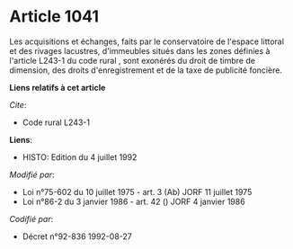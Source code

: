 # Article 1041

Les acquisitions et échanges, faits par le conservatoire de l'espace littoral et des rivages lacustres, d'immeubles situés
dans les zones définies à l'article L243-1 du code rural , sont exonérés du droit de timbre de dimension, des droits
d'enregistrement et de la taxe de publicité foncière.

**Liens relatifs à cet article**

_Cite_:

  - Code rural L243-1

**Liens**:

  - HISTO: Edition du 4 juillet 1992

_Modifié par_:

  - Loi n°75-602 du 10 juillet 1975 - art. 3 (Ab) JORF 11 juillet 1975
  - Loi n°86-2 du 3 janvier 1986 - art. 42 () JORF 4 janvier 1986

_Codifié par_:

  - Décret n°92-836 1992-08-27
